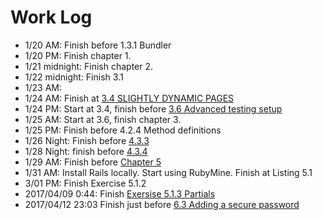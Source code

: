 # Work Log

- 1/20 AM: Finish before 1.3.1 Bundler
- 1/20 PM: Finish chapter 1.
- 1/21 midnight: Finish chapter 2.
- 1/22 midnight: Finish 3.1
- 1/23 AM:
- 1/24 AM: Finish at [3.4 SLIGHTLY DYNAMIC PAGES](https://www.safaribooksonline.com/library/view/Ruby+on+Rails%E2%84%A2+Tutorial:+Learn+Web+Development+with+Rails,+Fourth+Edition/9780134597355/ch03.html#ch03lev1sec3a)
- 1/24 PM: Start at 3.4, finish before [3.6 Advanced testing setup](https://www.railstutorial.org/book/static_pages#sec-advanced_testing_setup)
- 1/25 AM: Start at 3.6, finish chapter 3.
- 1/25 PM: Finish before 4.2.4 Method definitions
- 1/26 Night: Finish before [4.3.3](https://www.railstutorial.org/book/rails_flavored_ruby#sec-hashes_and_symbols)
- 1/28 Night: finish before [4.3.4](https://www.railstutorial.org/book/rails_flavored_ruby#sec-css_revisited)
- 1/29 AM: Finish before [Chapter 5](https://www.railstutorial.org/book/filling_in_the_layout)
- 1/31 AM: Install Rails locally. Start using RubyMine. Finish at Listing 5.1
- 3/01 PM: Finish Exercise 5.1.2
- 2017/04/09 0:44: Finish [Exersise 5.1.3 Partials](https://www.railstutorial.org/book/filling_in_the_layout#sec-exercises_partials)
- 2017/04/12 23:03 Finish just before [6.3 Adding a secure password](https://www.railstutorial.org/book/modeling_users#sec-adding_a_secure_password)
